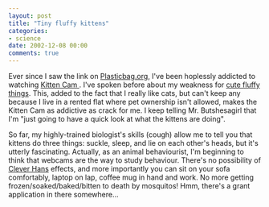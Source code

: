 ```yaml
---
layout: post
title: "Tiny fluffy kittens"
categories:
- science
date: 2002-12-08 00:00
comments: true
---
```


<p>Ever since I saw the link on <a href="http://www.plasticbag.org/archives/2002_12_01_archive.shtml#90021324" title="The only thing worth watching on the internet">Plasticbag.org</a>, I've been hoplessly addicted to watching <a href="http://www.bbc.co.uk/nature/animals/mammals/webcam/kitten_cam.shtml" title="Tiny fluffy kittens 24 hours a day">Kitten Cam </a> . I've spoken before about my weakness for <a href="http://www.rousette.org.uk/blog/archives/shrew-train" title="Shrew train">cute fluffy things</a>. This, added to the fact that I really like cats, but can't keep any because I live in a rented flat where pet ownership isn't allowed, makes the Kitten Cam as addictive as crack for me. I keep telling Mr. Butshesagirl that I'm "just going to have a quick look at what the kittens are doing".</p>

<p>So far, my highly-trained biologist's skills (cough) allow me to tell you that kittens do three things: suckle, sleep, and lie on each other's heads, but it's utterly fascinating. Actually, as an animal behaviourist, I'm beginning to think that webcams are the way to study behaviour. There's no possibility of <a href="http://dogtraining.co.uk/hans.htm" title="The Story of Clever Hans">Clever Hans</a>  effects, and more importantly you can sit on your sofa comfortably, laptop on lap, coffee mug in hand and work. No more getting frozen/soaked/baked/bitten to death by mosquitos! Hmm, there's a grant application in there somewhere...</p>
